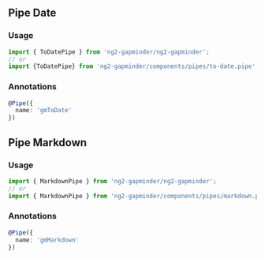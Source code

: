 ## Pipe Date

### Usage
```typescript
import { ToDatePipe } from 'ng2-gapminder/ng2-gapminder';
// or
import {ToDatePipe} from 'ng2-gapminder/components/pipes/to-date.pipe';
```

### Annotations
```typescript
@Pipe({
  name: 'gmToDate'
})

```


## Pipe Markdown

### Usage
```typescript
import { MarkdownPipe } from 'ng2-gapminder/ng2-gapminder';
// or
import { MarkdownPipe } from 'ng2-gapminder/components/pipes/markdown.pipe'
```

### Annotations
```typescript
@Pipe({
  name: 'gmMarkdown'
})

```
